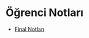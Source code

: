 # Öğrenci Notları

<!--Index-->

- [Final Notları](./%C3%96%C4%9Frenci%20Notlar%C4%B1/Final%20Notlar%C4%B1.pdf)

<!--Index-->
